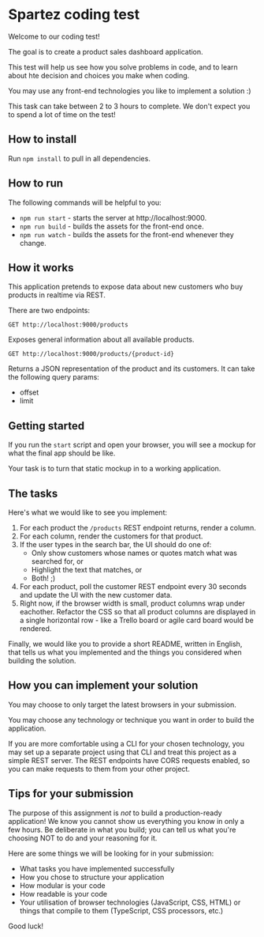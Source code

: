 # Spartez coding test

Welcome to our coding test!

The goal is to create a product sales dashboard application.

This test will help us see how you solve problems in code,
and to learn about hte decision and choices you make when coding.

You may use any front-end technologies you like to implement a solution :)

This task can take between 2 to 3 hours to complete.
We don't expect you to spend a lot of time on the test!

## How to install

Run `npm install` to pull in all dependencies.

## How to run

The following commands will be helpful to you:

* `npm run start` - starts the server at http://localhost:9000.
* `npm run build` - builds the assets for the front-end once.
* `npm run watch` - builds the assets for the front-end whenever they change.

## How it works

This application pretends to expose data about new customers who buy products in realtime via REST.

There are two endpoints:

```
GET http://localhost:9000/products
```

Exposes general information about all available products.

```
GET http://localhost:9000/products/{product-id}
```

Returns a JSON representation of the product and its customers. It can take the following query params:

* offset
* limit

## Getting started

If you run the `start` script and open your browser, you will see a mockup for what the final app should be like.

Your task is to turn that static mockup in to a working application.

## The tasks

Here's what we would like to see you implement:

1. For each product the `/products` REST endpoint returns, render a column.
2. For each column, render the customers for that product.
3. If the user types in the search bar, the UI should do one of:
    * Only show customers whose names or quotes match what was searched for, or
    * Highlight the text that matches, or
    * Both! ;)
4. For each product, poll the customer REST endpoint every 30 seconds and update the UI with the new customer data.
5. Right now, if the browser width is small, product columns wrap under eachother. Refactor the CSS so that all product columns are displayed in a single horizontal row - like a Trello board or agile card board would be rendered.

Finally, we would like you to provide a short README, written in English, that tells us what you implemented
and the things you considered when building the solution.

## How you can implement your solution

You may choose to only target the latest browsers in your submission.

You may choose any technology or technique you want in order to build the application.

If you are more comfortable using a CLI for your chosen technology,
you may set up a separate project using that CLI and treat this project as
a simple REST server. The REST endpoints have CORS requests enabled, so you can
make requests to them from your other project.

## Tips for your submission

The purpose of this assignment is *not* to build a production-ready application!
We know you cannot show us everything you know in only a few hours.
Be deliberate in what you build; you can tell us what you're choosing NOT to do and your reasoning for it.

Here are some things we will be looking for in your submission:

* What tasks you have implemented successfully
* How you chose to structure your application
* How modular is your code
* How readable is your code
* Your utilisation of browser technologies (JavaScript, CSS, HTML) or
  things that compile to them (TypeScript, CSS processors, etc.)

Good luck!

